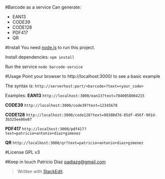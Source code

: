 #Barcode as a service
Can generate:
* EAN13
* CODE39
* CODE128
* PDF417
* QR

#Install
You need [node.js](https://nodejs.org) to run this project.

Install dependencies:
``npm install``

Run the service
``node barcode-service``

#Usage
Point your browser to http://localhost:3000/ to see a basic example

The syntax is: 
`http://serverhost:port/<barcode>?text=<your_code>`

Examples:
**EAN13**
`http://localhost:3000/ean13?text=7840058004215`

**CODE39**
`http://localhost:3000/code39?text=12345678`

**CODE128**
`http://localhost:3000/code128?text=98380d7d-85df-456f-901d-3b325ee86e07`

**PDF417**
`http://localhost:3000/pdf417?text=patricio+antonio+diaz+gimenez`

**QR**
`http://localhost:3000/qr?text=patricio+antonio+diaz+gimenez`

#License
GPL v3

#Keep in touch
Patricio Diaz <padiazg@gmail.com>

> Written with [StackEdit](https://stackedit.io/).